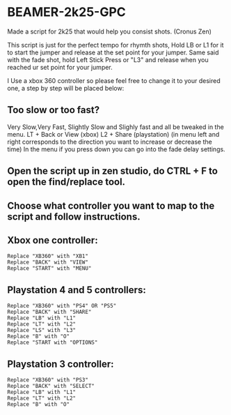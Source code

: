 # BEAMER-2k25-GPC
Made a script for 2k25 that would help you consist shots. (Cronus Zen)

This script is just for the perfect tempo for rhymth shots, Hold LB or L1 for it to start the jumper and release at the set point for your jumper.
Same said with the fade shot, hold Left Stick Press or "L3" and release when you reached ur set point for your jumper.

I Use a xbox 360 controller so please feel free to change it to your desired one, a step by step will be placed below:

## Too slow or too fast? ##

Very Slow,Very Fast, Slightly Slow and Slighly fast and all be tweaked in the menu.
LT + Back or View (xbox)
L2 + Share (playstation)
(in menu left and right corresponds to the direction you want to increase or decrease the time)
In the menu if you press down you can go into the fade delay settings.






## Open the script up in zen studio, do CTRL + F to open the find/replace tool. ##

## Choose what controller you want to map to the script and follow instructions. ##

## Xbox one controller: ##

	Replace "XB360" with "XB1"
	Replace "BACK" with "VIEW"
	Replace "START" with "MENU"

## Playstation 4 and 5 controllers: ##

	Replace "XB360" with "PS4" OR "PS5"
	Replace "BACK" with "SHARE"
	Replace "LB" with "L1"
	Replace "LT" with "L2"
	Replace "LS" with "L3"
	Replace "B" with "O"
	Replace "START with "OPTIONS"

## Playstation 3 controller: ##

	Replace "XB360" with "PS3"
	Replace "BACK" with "SELECT"
	Replace "LB" with "L1"
	Replace "LT" with "L2"
	Replace "B" with "O"

